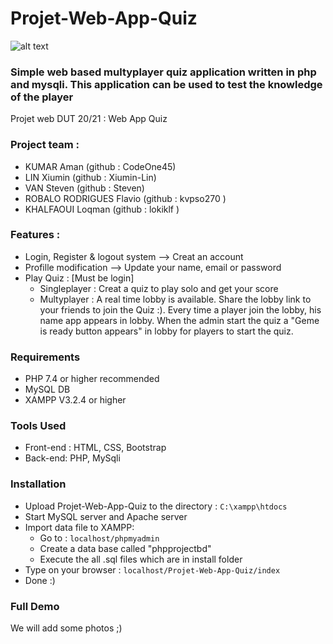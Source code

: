 # Projet-Web-App-Quiz
![alt text](https://img.freepik.com/vecteurs-libre/quiz-dans-style-bande-dessinee-pop-art_175838-505.jpg?size=626&ext=jpg)
### Simple web based multyplayer quiz application written in php and mysqli. This application can be used to test the knowledge of the player

Projet web DUT 20/21 : Web App Quiz

### Project team :

- KUMAR Aman (github : CodeOne45)
- LIN Xiumin (github : Xiumin-Lin)
- VAN Steven (github : Steven)
- ROBALO RODRIGUES Flavio (github : kvpso270 )
- KHALFAOUI Loqman (github : lokiklf )

### Features :

- Login, Register & logout system --> Creat an account
- Profille modification --> Update your name, email or password
- Play Quiz : [Must be login]
  - Singleplayer : Creat a quiz to play solo and get your score
  - Multyplayer : A real time lobby is available. Share the lobby link to your friends to join the Quiz :). 
    Every time a player join the lobby, his name app appears in lobby. When the admin start the quiz
    a "Geme is ready button appears" in lobby for players to start the quiz.

### Requirements

- PHP 7.4 or higher recommended
- MySQL DB
- XAMPP V3.2.4 or higher

### Tools Used

- Front-end : HTML, CSS, Bootstrap
- Back-end: PHP, MySqli

### Installation

- Upload Projet-Web-App-Quiz to the directory : `C:\xampp\htdocs`
- Start MySQL server and Apache server
- Import data file to XAMPP:
  - Go to : `localhost/phpmyadmin`
  - Create a data base called "phpprojectbd"
  - Execute the all .sql files which are in install folder
- Type on your browser : `localhost/Projet-Web-App-Quiz/index`
- Done :)

### Full Demo

We will add some photos ;)
